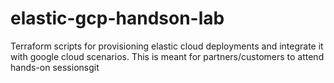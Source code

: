 # elastic-gcp-handson-lab
Terraform scripts for provisioning elastic cloud deployments and integrate it with google cloud scenarios. This is meant for partners/customers to attend hands-on sessionsgit 
